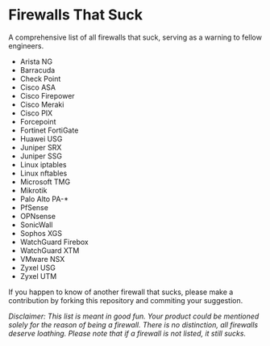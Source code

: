 # Firewalls That Suck
A comprehensive list of all firewalls that suck, serving as a warning to fellow engineers.

- Arista NG
- Barracuda
- Check Point
- Cisco ASA
- Cisco Firepower
- Cisco Meraki
- Cisco PIX
- Forcepoint
- Fortinet FortiGate
- Huawei USG
- Juniper SRX
- Juniper SSG
- Linux iptables
- Linux nftables
- Microsoft TMG
- Mikrotik
- Palo Alto PA-*
- PfSense
- OPNsense
- SonicWall
- Sophos XGS
- WatchGuard Firebox
- WatchGuard XTM
- VMware NSX
- Zyxel USG
- Zyxel UTM

If you happen to know of another firewall that sucks, please make a contribution by forking this repository and commiting your suggestion.

*Disclaimer: This list is meant in good fun. Your product could be mentioned solely for the reason of being a firewall. There is no distinction, all firewalls deserve loathing. Please note that if a firewall is not listed, it still sucks.*
